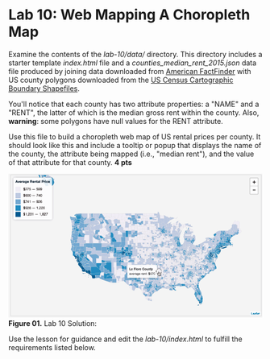 # Lab 10: Web Mapping A Choropleth Map

Examine the contents of the *lab-10/data/* directory. This directory includes a starter template *index.html* file and a *counties_median_rent_2015.json* data file produced by joining data downloaded from [American FactFinder](https://factfinder.census.gov) with US county polygons downloaded from the [US Census Cartographic Boundary Shapefiles](https://www.census.gov/geo/maps-data/data/cbf/cbf_counties.html).

You'll notice that each county has two attribute properties: a "NAME" and a "RENT", the latter of which is the median gross rent within the county. Also, **warning**: some polygons have null values for the RENT attribute.

Use this file to build a choropleth web map of US rental prices per county. It should look like this and include a tooltip or popup that displays the name of the county, the attribute being mapped (i.e., "median rent"), and the value of that attribute for that county. **4 pts**

![Lab 10 solution](graphics/lab-10-solution.gif)
**Figure 01.** Lab 10 Solution:

Use the lesson for guidance and edit the *lab-10/index.html* to fulfill the requirements listed below.
